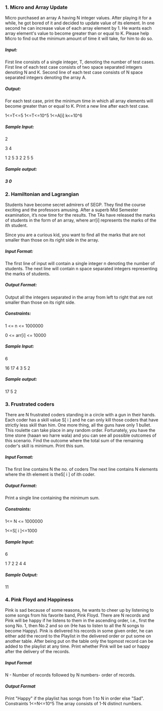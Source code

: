 <html>
<h3>  1. Micro and Array Update </h3>
  
Micro purchased an array A having N integer values. After playing it for a while, he got bored of it and decided to update value of its element. In one second he can increase value of each array element by 1. He wants each array element's value to become greater than or equal to K. Please help Micro to find out the minimum amount of time it will take, for him to do so. 

<h5> Input: </h5>
First line consists of a single integer, T, denoting the number of test cases. First line of each test case consists of two space separated integers denoting N and K. Second line of each test case consists of N space separated integers denoting the array A.

<h5> Output:</h5>
For each test case, print the minimum time in which all array elements will become greater than or equal to K. Print a new line after each test case. 

1<=T<=5 1<=T<=10^5 1<=A[i] k<=10^6

<h5> Sample Input: </h5>
2

3 4

1 2 5 3 2 2 5 5

<h5> Sample output: <h5>
3 0

<h3> 2. Hamiltonian and Lagrangian </h3>

Students have become secret admirers of SEGP. They find the course exciting and the professors amusing. After a superb Mid Semester examination, it’s now time for the results. The TAs have released the marks of students in the form of an array, where arr[i] represents the marks of the ith student.

Since you are a curious kid, you want to find all the marks that are not smaller than those on its right side in the array.

<h5> Input Format: </h5>
The first line of input will contain a single integer n denoting the number of students. The next line will contain n space separated integers representing the marks of students.

<h5>Output Format: </h5>
Output all the integers separated in the array from left to right that are not smaller than those on its right side.

<h5> Constraints: </h5>
1 <= n <= 1000000

0 <= arr[i] <= 10000

<h5> Sample Input: </h5>
6

16 17 4 3 5 2

<h5> Sample output: </h5>
17 5 2

<h3 >3. Frustrated coders </h3>

There are N frustrated coders standing in a circle with a gun in their hands. Each coder has a skill value S[ i ] and he can only kill those coders that have strictly less skill than him. One more thing, all the guns have only 1 bullet. This roulette can take place in any random order. Fortunately, you have the time stone (haaan wo harre wala) and you can see all possible outcomes of this scenario. Find the outcome where the total sum of the remaining coder's skill is minimum. Print this sum.

<h5> Input Format: </h5>
The first line contains N the no. of coders The next line contains N elements where the ith element is theS[ i ] of ith coder.

<h5> Output Format: </h5>
Print a single line containing the minimum sum.

<h5> Constraints: </h5>
1<= N <= 1000000

1<=S[ i ]<=1000

<h5> Sample Input: </h5>
6

1 7 2 2 4 4

<h5> Sample Output: </h5>
11

 <h3> 4. Pink Floyd and Happiness </h3>
 
 Pink is sad because of some reasons, he wants to cheer up by listening to some songs from his favorite band, Pink Floyd. 
There are N records and Pink will be happy if he listens to them in the ascending order, i.e., first the song No. 1, then No.2 and so on (He has to listen to all the N songs to become Happy). 
Pink is delivered his records in some given order, he can either add the record to the Playlist in the delivered order or put some on another table. After being put on the table only the topmost record can be added to the playlist at any time. 
Print whether Pink will be sad or happy after the delivery of the records. 

<h5> Input Format </h5>
N - Number of records followed by N numbers- order of records. 

<h5> Output Format </h5>
  Print "Happy" if the playlist has songs from 1 to N in order else "Sad". 
Constraints 1<=N<=10^5 The array consists of 1-N distinct numbers. 

</html>
